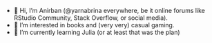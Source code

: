 - 👋 Hi, I’m Anirban (@yarnabrina everywhere, be it online forums like RStudio Community, Stack Overflow, or social media).
- 👀 I’m interested in books and (very very) casual gaming.
- 🌱 I’m currently learning Julia (or at least that was the plan)

<!---
yarnabrina/yarnabrina is a ✨ special ✨ repository because its `README.md` (this file) appears on your GitHub profile.
You can click the Preview link to take a look at your changes.
--->
